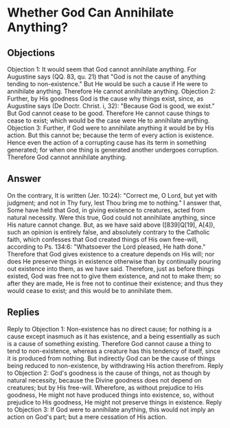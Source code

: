 # Whether God Can Annihilate Anything?
## Objections
Objection 1: It would seem that God cannot annihilate anything. For Augustine says (QQ. 83, qu. 21) that "God is not the cause of anything tending to non-existence." But He would be such a cause if He were to annihilate anything. Therefore He cannot annihilate anything.
Objection 2: Further, by His goodness God is the cause why things exist, since, as Augustine says (De Doctr. Christ. i, 32): "Because God is good, we exist." But God cannot cease to be good. Therefore He cannot cause things to cease to exist; which would be the case were He to annihilate anything.
Objection 3: Further, if God were to annihilate anything it would be by His action. But this cannot be; because the term of every action is existence. Hence even the action of a corrupting cause has its term in something generated; for when one thing is generated another undergoes corruption. Therefore God cannot annihilate anything.
## Answer
On the contrary, It is written (Jer. 10:24): "Correct me, O Lord, but yet with judgment; and not in Thy fury, lest Thou bring me to nothing."
I answer that, Some have held that God, in giving existence to creatures, acted from natural necessity. Were this true, God could not annihilate anything, since His nature cannot change. But, as we have said above ([839]Q[19], A[4]), such an opinion is entirely false, and absolutely contrary to the Catholic faith, which confesses that God created things of His own free-will, according to Ps. 134:6: "Whatsoever the Lord pleased, He hath done." Therefore that God gives existence to a creature depends on His will; nor does He preserve things in existence otherwise than by continually pouring out existence into them, as we have said. Therefore, just as before things existed, God was free not to give them existence, and not to make them; so after they are made, He is free not to continue their existence; and thus they would cease to exist; and this would be to annihilate them.
## Replies
Reply to Objection 1: Non-existence has no direct cause; for nothing is a cause except inasmuch as it has existence, and a being essentially as such is a cause of something existing. Therefore God cannot cause a thing to tend to non-existence, whereas a creature has this tendency of itself, since it is produced from nothing. But indirectly God can be the cause of things being reduced to non-existence, by withdrawing His action therefrom.
Reply to Objection 2: God's goodness is the cause of things, not as though by natural necessity, because the Divine goodness does not depend on creatures; but by His free-will. Wherefore, as without prejudice to His goodness, He might not have produced things into existence, so, without prejudice to His goodness, He might not preserve things in existence.
Reply to Objection 3: If God were to annihilate anything, this would not imply an action on God's part; but a mere cessation of His action.